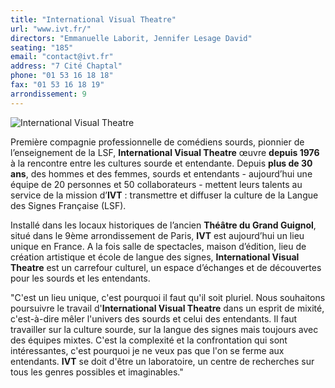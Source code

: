 ```yaml
---
title: "International Visual Theatre"
url: "www.ivt.fr/"
directors: "Emmanuelle Laborit, Jennifer Lesage David"
seating: "185"
email: "contact@ivt.fr"
address: "7 Cité Chaptal"
phone: "01 53 16 18 18"
fax: "01 53 16 18 19"
arrondissement: 9
---
```


![International Visual Theatre](../images/9eme/international-visual-theatre/international-visual-theatre-1.jpg)

Première compagnie professionnelle de comédiens sourds, pionnier de l’enseignement de la LSF, **International Visual Theatre** œuvre  **depuis 1976** à la rencontre entre les cultures sourde et entendante. Depuis **plus de 30 ans**, des hommes et des femmes, sourds et entendants - aujourd’hui une équipe de 20 personnes et 50 collaborateurs - mettent leurs talents au service de la mission d’**IVT** : transmettre et diffuser la culture de la Langue des Signes Française (LSF).

Installé dans les locaux historiques de l’ancien **Théâtre du Grand Guignol**, situé dans le 9ème arrondissement de Paris, **IVT** est aujourd’hui un lieu unique en France. A la fois salle de spectacles, maison d’édition, lieu de création artistique et école de langue des signes, **International Visual Theatre** est un carrefour culturel, un espace d’échanges et de découvertes pour les sourds et les entendants. 

"C'est un lieu unique, c'est pourquoi il faut qu'il soit pluriel. Nous souhaitons poursuivre le travail d'**International Visual Theatre** dans un esprit de mixité, c'est-à-dire mêler l'univers des sourds et celui des entendants. Il faut travailler sur la culture sourde, sur la langue des signes mais toujours avec des équipes mixtes. C'est la complexité et la confrontation qui sont intéressantes, c'est pourquoi je ne veux pas que l'on se ferme aux entendants. **IVT** se doit d'être un laboratoire, un centre de recherches sur tous les genres possibles et imaginables."

